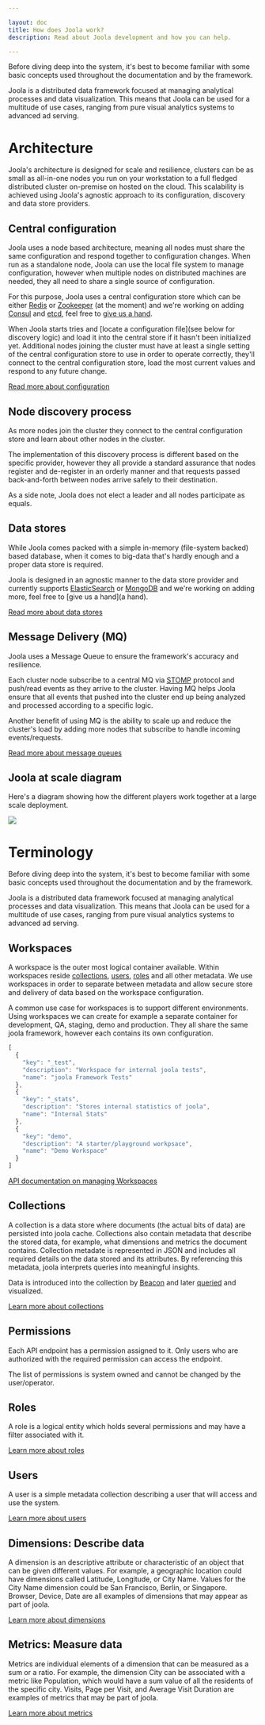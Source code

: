 ```yaml
---

layout: doc
title: How does Joola work?
description: Read about Joola development and how you can help.

---
```


Before diving deep into the system, it's best to become familiar with some basic concepts used throughout the documentation and by the framework.

Joola is a distributed data framework focused at managing analytical processes and data visualization. This means that Joola can be used for a multitude of use cases, ranging from pure visual analytics systems to advanced ad serving.

# Architecture

Joola's architecture is designed for scale and resilience, clusters can be as small as all-in-one nodes you run on your workstation to a full fledged distributed cluster on-premise on hosted on the cloud.
This scalability is achieved using Joola's agnostic approach to its configuration, discovery and data store providers.

## Central configuration
Joola uses a node based architecture, meaning all nodes must share the same configuration and respond together to configuration changes.
When run as a standalone node, Joola can use the local file system to manage configuration, however when multiple nodes on distributed machines are needed, they all need to share a single source of configuration.

For this purpose, Joola uses a central configuration store which can be either [Redis](redis) or [Zookeeper](zookeeper) (at the moment) and we're working on adding [Consul](consul) and [etcd](etcd), feel free to [give us a hand](contributing).

When Joola starts tries and [locate a configuration file](see below for discovery logic) and load it into the central store if it hasn't been initialized yet.
 Additional nodes joining the cluster must have at least a single setting of the central configuration store to use in order to operate correctly,
 they'll connect to the central configuration store, load the most current values and respond to any future change.

[Read more about configuration](Configuration.html)

## Node discovery process
As more nodes join the cluster they connect to the central configuration store and learn about other nodes in the cluster.

The implementation of this discovery process is different based on the specific provider, however they all provide a standard assurance that nodes register and de-register in an orderly manner and
that requests passed back-and-forth between nodes arrive safely to their destination.

As a side note, Joola does not elect a leader and all nodes participate as equals.

## Data stores
While Joola comes packed with a simple in-memory (file-system backed) based database, when it comes to big-data that's hardly enough and a proper data store is required.

Joola is designed in an agnostic manner to the data store provider and currently supports [ElasticSearch](elasticsearch) or [MongoDB](mongodb) and we're working on adding more, feel free to [give us a hand](a hand).

[Read more about data stores](Data.html)

## Message Delivery (MQ)
Joola uses a Message Queue to ensure the framework's accuracy and resilience.

Each cluster node subscribe to a central MQ via [STOMP](stomp) protocol and push/read events as they arrive to the cluster.
Having MQ helps Joola ensure that all events that pushed into the cluster end up being analyzed and processed according to a specific logic.

Another benefit of using MQ is the ability to scale up and reduce the cluster's load by adding more nodes that subscribe to handle incoming events/requests.

[Read more about message queues](Data.html)

## Joola at scale diagram
Here's a diagram showing how the different players work together at a large scale deployment.

<img src="http://www.websequencediagrams.com/cgi-bin/cdraw?lz=RGV2ZWxvcGVyLT5Kb29sYTogSW5zdGFsbCBhbmQgY29uZmlndXJlCgAYBS0-QwAMBTogAAIGdXJlIGluc3RhbmNlCmxvb3AgQnVzaW5lc3Mgc2VuZHMgZGF0YSB0byAAVgUKAFoSRGF0YSBwdXNoIChKU09OIG92ZXIgUkVTVCkAaQhNUTogTmV3AEQGcHVzaApNUQCBIglFeGVjdXRlADwGYnkgZnJlZSBub2QAgSUKYWNoZTogU3RvAIElBSBjYWNoZSBsYXllcgoAFwUAGglSZWR1Y2UqCmVuZACBOw91c2VycyB2aWV3IGFuYWx5dGljcwCBMxhxdWVyeSB2aWEgU0RLAIEWPgBFBgCBSA0AgSsHAIMhB1EAZwVyZXNwb25zAIMYCQCDPgdQcmVwYXJlAA4RAINmCQAwEACCewYpAIMYDAAhC1JlbmRlciBpbgCCCQUgYnJvd3NlcgplbmQ&s=qsd">

# Terminology

Before diving deep into the system, it's best to become familiar with some basic concepts used throughout the documentation and by the framework.

Joola is a distributed data framework focused at managing analytical processes and data visualization. This means that Joola can be used for a multitude of use cases, ranging from pure visual analytics systems to advanced ad serving.


## Workspaces
A workspace is the outer most logical container available. Within workspaces reside [collections](collections), [users](users), [roles](roles) and all other metadata.
We use workspaces in order to separate between metadata and allow secure store and delivery of data based on the workspace configuration.

A common use case for workspaces is to support different environments. Using workspaces we can create for example a separate container for development, QA, staging, demo and production.
 They all share the same joola framework, however each contains its own configuration.

```js
[
  {
    "key": "_test",
    "description": "Workspace for internal joola tests",
    "name": "joola Framework Tests"
  },
  {
    "key": "_stats",
    "description": "Stores internal statistics of joola",
    "name": "Internal Stats"
  },
  {
    "key": "demo",
    "description": "A starter/playground workpsace",
    "name": "Demo Workspace"
  }
]
```

[API documentation on managing Workspaces](https://github.com/joola/joola/wiki/api-documentation#group-workspaces)

## Collections
A collection is a data store where documents (the actual bits of data) are persisted into joola cache. Collections also contain metadata that
describe the stored data, for example, what dimensions and metrics the document contains.
Collection metadate is represented in JSON and includes all required details on the data stored and its attributes. By referencing this metadata, joola interprets
 queries into meaningful insights.

Data is introduced into the collection by [Beacon](the-beacon-subsystem) and later [queried](the-query-subsystem) and visualized.

[Learn more about collections](collections)

## Permissions
Each API endpoint has a permission assigned to it. Only users who are authorized with the required permission can access the endpoint.

The list of permissions is system owned and cannot be changed by the user/operator.

## Roles
A role is a logical entity which holds several permissions and may have a filter associated with it.

[Learn more about roles](roles)

## Users
A user is a simple metadata collection describing a user that will access and use the system.

[Learn more about users](users)

## Dimensions: Describe data
A dimension is an descriptive attribute or characteristic of an object that can be given different values.
For example, a geographic location could have dimensions called Latitude, Longitude, or City Name.
Values for the City Name dimension could be San Francisco, Berlin, or Singapore.
Browser, Device, Date are all examples of dimensions that may appear as part of joola.

[Learn more about dimensions](dimensions)

## Metrics: Measure data
Metrics are individual elements of a dimension that can be measured as a sum or a ratio.
For example, the dimension City can be associated with a metric like Population, which would have a sum value of all the residents of the specific city.
Visits, Page per Visit, and Average Visit Duration are examples of metrics that may be part of joola.

[Learn more about metrics](metrics)